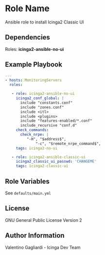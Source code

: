 Role Name
========

Ansible role to install Icinga2 Classic UI

Dependencies
------------

Roles: **icinga2-ansible-no-ui**

Example Playbook
-------------------------

```yaml
---
- hosts: MonitoringServers
  roles:

   - role: icinga2-ansible-no-ui
     icinga2_conf_global: |
       include "constants.conf"
       include "zones.conf"
       include <itl>
       include <plugins>
       include "features-enabled/*.conf"
       include_recursive "conf.d"
     check_commands:
       check_nrpe: |
          "-H", "$address$",
              "-c", "$remote_nrpe_command$",
     tags: icinga2-no-ui

   - role: icinga2-ansible-classic-ui
     icinga2_classic_ui_passwd: 'CHANGEME'
     tags: icinga2-classic-ui
```


Role Variables
--------------

See `defaults/main.yml`

License
-------

GNU General Public License Version 2

Author Information
------------------

Valentino Gagliardi - Icinga Dev Team

